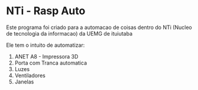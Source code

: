 # NTi - Rasp Auto

Este programa foi criado para a automacao  de coisas dentro do NTi (Nucleo de tecnologia da informacao) da UEMG de ituiutaba

Ele tem o intuito de automatizar:
1. ANET A8 - Impressora 3D
2. Porta com Tranca automatica
3. Luzes
4. Ventiladores
5. Janelas
